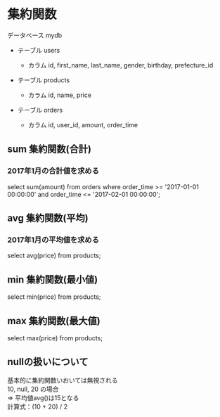 # 集約関数
データベース mydb<br>
- テーブル users
  - カラム id, first_name, last_name, gender, birthday, prefecture_id

- テーブル products
  - カラム id, name, price

- テーブル orders
  - カラム id, user_id, amount, order_time

## sum 集約関数(合計)
### 2017年1月の合計値を求める
select sum(amount) from orders where order_time >= '2017-01-01 00:00:00' and order_time <= '2017-02-01 00:00:00';

## avg 集約関数(平均)
### 2017年1月の平均値を求める
select avg(price) from products;

## min 集約関数(最小値)
select min(price) from products;

## max 集約関数(最大値)
select max(price) from products;

## nullの扱いについて
  基本的に集約関数いおいては無視される<br>
  10, null, 20 の場合<br>
  => 平均値avg()は15となる<br>
  計算式：(10 + 20) / 2

